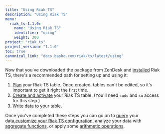 ```yaml
---
title: "Using Riak TS"
description: "Using Riak TS"
menu:
  riak_ts-1.1.0:
    name: "Using Riak TS"
    identifier: "using"
    weight: 300
project: "riak_ts"
project_version: "1.1.0"
toc: true
canonical_link: "docs.basho.com/riak/ts/latest/using"
---
```


[activating]: http://docs.basho.com/riakts/1.1.0/using/creating-activating/
[aggregate]: http://docs.basho.com/riakts/1.1.0/using/aggregate-functions/
[arithmetic]: http://docs.basho.com/riakts/1.1.0/using/arithmetic-operations/
[configuring]: http://docs.basho.com/riakts/1.1.0/using/configuring
[installing]: http://docs.basho.com/riakts/1.1.0/installing/installing/
[planning]: http://docs.basho.com/riakts/1.1.0/using/planning
[querying]: http://docs.basho.com/riakts/1.1.0/using/querying
[writing]: http://docs.basho.com/riakts/1.1.0/using/writingdata


Now that you've downloaded the package from ZenDesk and [installed][installing] Riak TS, there's a recommended path for setting up and using it:

1. [Plan][planning] your Riak TS table. Once created, tables can't be edited, so it's important to get it right the first time.
2. [Create and activate][activating] your Riak TS table. (You'll need `sudo` and `su` access for this step.)
3. [Write data][writing] to your table.

Once you've completed these steps you can go on to [query][querying] your data,[customize your Riak TS configuration][configuring], analyze your data with [aggregate functions][aggregate], or apply some [arithmetic operations][arithmetic].
